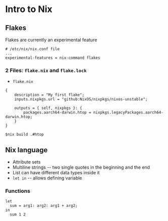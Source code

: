 # Intro to Nix
## Flakes
Flakes are currently an experimental feature

```
# /etc/nix/nix.conf file
...
experimental-features = nix-command flakes
```

### 2 Files: `flake.nix` and `flake.lock`
* `flake.nix`
```
{
    description = "My first flake";
    inputs.nixpkgs.url = "github:NixOS/nixpkgs/nixos-unstable";

    outputs = { self, nixpkgs }: {
        packages.aarch64-darwin.htop = nixpkgs.legacyPackages.aarch64-darwin.htop;
    }
}
```
`$nix build .#htop`

## Nix language
* Attribute sets
* Multiline strings -- two single quotes in the beginning and the end
* List can have different data types inside it
* `let in` -- allows defining variable
### Functions
```
let
  sum = arg1: arg2: arg1 + arg2;
in
  sum 1 2
```
